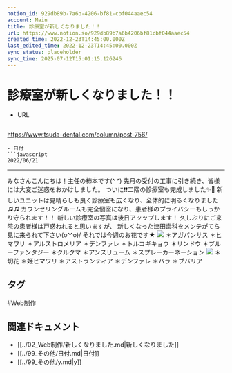 ```yaml
---
notion_id: 929db89b-7a6b-4206-bf81-cbf044aaec54
account: Main
title: 診療室が新しくなりました！！
url: https://www.notion.so/929db89b7a6b4206bf81cbf044aaec54
created_time: 2022-12-23T14:45:00.000Z
last_edited_time: 2022-12-23T14:45:00.000Z
sync_status: placeholder
sync_time: 2025-07-12T15:01:15.126246
---
```

# 診療室が新しくなりました！！

- URL
  ```javascript
https://www.tsuda-dental.com/column/post-756/
  ```
- 日付
  ```javascript
2022/06/21
  ```
---
みなさんこんにちは！主任の柿本です(^ ^)
先月の受付の工事に引き続き、皆様には大変ご迷惑をおかけしました。
ついに❗️❗️二階の診療室も完成しました✨👏
新しいユニットは見晴らしも良く診療室も広くなり、全体的に明るくなりました♫♫
カウンセリングルームも完全個室になり、患者様のプライバシーもしっかり守られます！！
新しい診療室の写真は後日アッップします！
久しぶりにご来院の患者様は戸惑われると思いますが、
新しくなった津田歯科をメンテがてら見に来られて下さい(o^^o)/
それでは今週のお花です★
![](https://www.tsuda-dental.com/column/_data/contribute/images/756_1_18.jpg)
＊アガパンサス
＊ヒマワリ
＊アルストロメリア
＊デンファレ
＊トルコギキョウ
＊リンドウ
＊ブルーファンタジー
＊クルクマ
＊アンスリューム
＊スプレーカーネーション
![](https://www.tsuda-dental.com/column/_data/contribute/images/756_1_19.jpg)
＊切花
＊姫ヒマワリ
＊アストランティア
＊デンファレ
＊バラ
＊ブバリア

## タグ

#Web制作 

## 関連ドキュメント

- [[../02_Web制作/新しくなりました.md|新しくなりました]]
- [[../99_その他/日付.md|日付]]
- [[../99_その他/y.md|y]]
